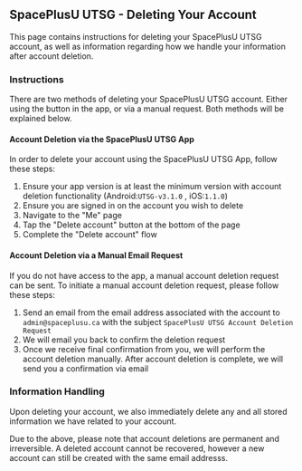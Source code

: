 ## SpacePlusU UTSG - Deleting Your Account
This page contains instructions for deleting your SpacePlusU UTSG account, as well as information regarding how we handle your information after account deletion.

### Instructions
There are two methods of deleting your SpacePlusU UTSG account.  Either using the button in the app, or via a manual request.  Both methods will be explained below.

#### Account Deletion via the SpacePlusU UTSG App
In order to delete your account using the SpacePlusU UTSG App, follow these steps:
1. Ensure your app version is at least the minimum version with account deletion functionality (Android:`UTSG-v3.1.0` , iOS:`1.1.0`)
2. Ensure you are signed in on the account you wish to delete
3. Navigate to the "Me" page
4. Tap the "Delete account" button at the bottom of the page
5. Complete the "Delete account" flow


#### Account Deletion via a Manual Email Request
If you do not have access to the app, a manual account deletion request can be sent.  To initiate a manual account deletion request, please follow these steps:
1. Send an email from the email address associated with the account to `admin@spaceplusu.ca` with the subject `SpacePlusU UTSG Account Deletion Request`
2. We will email you back to confirm the deletion request
3. Once we receive final confirmation from you, we will perform the account deletion manually.  After account deletion is complete, we will send you a confirmation via email


### Information Handling
Upon deleting your account, we also immediately delete any and all stored information we have related to your account.

Due to the above, please note that account deletions are permanent and irreversible.  A deleted account cannot be recovered, however a new account can still be created with the same email addresss.

